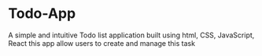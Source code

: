 # Todo-App
A simple and intuitive Todo list application built using html, CSS, JavaScript, React this app allow users to create and manage this task
